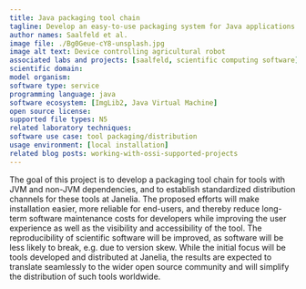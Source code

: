 ```yaml
---
title: Java packaging tool chain
tagline: Develop an easy-to-use packaging system for Java applications.
author names: Saalfeld et al.
image file: ./Bg0Geue-cY8-unsplash.jpg
image alt text: Device controlling agricultural robot
associated labs and projects: [saalfeld, scientific computing software]
scientific domain:
model organism:
software type: service
programming language: java
software ecosystem: [ImgLib2, Java Virtual Machine]
open source license: 
supported file types: N5
related laboratory techniques:
software use case: tool packaging/distribution
usage environment: [local installation]
related blog posts: working-with-ossi-supported-projects
---
```


The goal of this project is to develop a packaging tool chain for tools with JVM and non-JVM dependencies, and to establish standardized distribution channels for these tools at Janelia. The proposed efforts will make installation easier, more reliable for end-users, and thereby reduce long-term software maintenance costs for developers while improving the user experience as well as the visibility and accessibility of the tool. The reproducibility of scientific software will be improved, as software will be less likely to break, e.g. due to version skew. While the initial focus will be tools developed and distributed at Janelia, the results are expected to translate seamlessly to the wider open source community and will simplify the distribution of such tools worldwide.